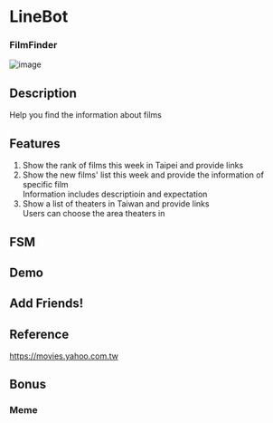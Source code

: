 # LineBot

### FilmFinder
![image](https://www.erinartscentre.com/content/uploads/2022/02/2ATHYW0-1038x778-1.jpg)

## Description

Help you find the information about films

## Features

1. Show the rank of films this week in Taipei and provide links
2. Show the new films' list this week and provide the information of specific film <br />
   Information includes descriptioin and expectation
3. Show a list of theaters in Taiwan and provide links <br />
   Users can choose the area theaters in 

## FSM

## Demo

## Add Friends!

## Reference
https://movies.yahoo.com.tw
## Bonus
### Meme
